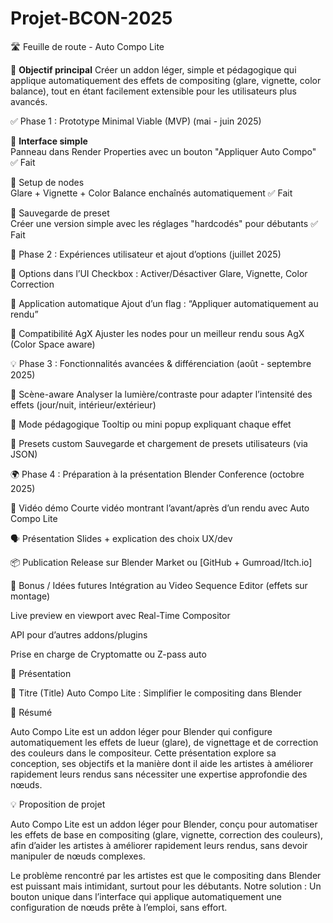 # Projet-BCON-2025

🛣️ Feuille de route - Auto Compo Lite



🎯 **Objectif principal**
  Créer un addon léger, simple et pédagogique qui applique automatiquement des effets de compositing (glare, vignette, color balance), tout en étant facilement extensible pour les utilisateurs plus avancés.

✅ Phase 1 : Prototype Minimal Viable (MVP) (mai - juin 2025)




🔹 **Interface simple**      
Panneau dans Render Properties avec un bouton "Appliquer Auto Compo"   ✅ Fait

🔹 Setup de nodes        
Glare + Vignette + Color Balance enchaînés automatiquement              ✅ Fait

🔹 Sauvegarde de preset  
Créer une version simple avec les réglages "hardcodés" pour débutants   ✅ Fait




🚀 Phase 2 : Expériences utilisateur et ajout d’options (juillet 2025)


🔸 Options dans l’UI
Checkbox : Activer/Désactiver Glare, Vignette, Color Correction

🔸 Application automatique
Ajout d’un flag : “Appliquer automatiquement au rendu”

🔸 Compatibilité AgX
Ajuster les nodes pour un meilleur rendu sous AgX (Color Space aware)




💡 Phase 3 : Fonctionnalités avancées & différenciation (août - septembre 2025)

🧠 Scène-aware
Analyser la lumière/contraste pour adapter l’intensité des effets (jour/nuit, intérieur/extérieur)

🧩 Mode pédagogique
Tooltip ou mini popup expliquant chaque effet

🔁 Presets custom
Sauvegarde et chargement de presets utilisateurs (via JSON)




🌍 Phase 4 : Préparation à la présentation Blender Conference (octobre 2025)


🎥 Vidéo démo
Courte vidéo montrant l’avant/après d’un rendu avec Auto Compo Lite

🗣 Présentation
Slides + explication des choix UX/dev

📦 Publication
Release sur Blender Market ou [GitHub + Gumroad/Itch.io]




🧩 Bonus / Idées futures
Intégration au Video Sequence Editor (effets sur montage)


Live preview en viewport avec Real-Time Compositor


API pour d’autres addons/plugins


Prise en charge de Cryptomatte ou Z-pass auto




📝 Présentation



🎯 Titre (Title)
  Auto Compo Lite : Simplifier le compositing dans Blender

  

📄 Résumé 

  Auto Compo Lite est un addon léger pour Blender qui configure automatiquement les effets de lueur (glare), de vignettage et de correction des couleurs dans le compositeur. Cette présentation explore sa conception, ses objectifs et la manière dont il aide les artistes à améliorer rapidement leurs rendus sans nécessiter une expertise approfondie des nœuds.

  
  
💡 Proposition de projet 

  Auto Compo Lite est un addon léger pour Blender, conçu pour automatiser les effets de base en compositing (glare, vignette, correction des couleurs), afin d’aider les artistes à améliorer rapidement leurs rendus, sans devoir manipuler de nœuds complexes.
  
Le problème rencontré par les artistes est que  le compositing dans Blender est puissant mais intimidant, surtout pour les débutants.
Notre solution : Un bouton unique dans l’interface qui applique automatiquement une configuration de nœuds prête à l’emploi, sans effort.
